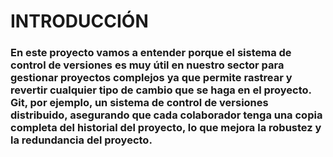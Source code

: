 # INTRODUCCIÓN
### En este proyecto vamos a entender porque el sistema de control de versiones es muy útil en nuestro sector para gestionar proyectos complejos ya que permite rastrear y revertir cualquier tipo de cambio que se haga en el proyecto. Git, por ejemplo, un sistema de control de versiones distribuido, asegurando que cada colaborador tenga una copia completa del historial del proyecto, lo que mejora la robustez y la redundancia del proyecto. 
